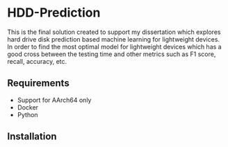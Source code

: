 # HDD-Prediction

This is the final solution created to support my dissertation which explores hard drive disk prediction based machine learning for lightweight devices. In order to find the most optimal model for lightweight devices which has a good cross between the testing time and other metrics such as F1 score, recall, accuracy, etc.

## Requirements
- Support for AArch64 only
- Docker
- Python

## Installation
